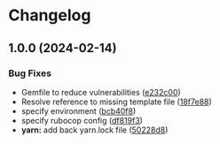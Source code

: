 # Changelog

## 1.0.0 (2024-02-14)

### Bug Fixes

- Gemfile to reduce vulnerabilities ([e232c00](https://github.com/acchiao/trails/commit/e232c00603dcfecb97e05bb634acbd61c1b0d5bc))
- Resolve reference to missing template file ([18f7e88](https://github.com/acchiao/trails/commit/18f7e88eca411b19d9707dce11334e21dd735c65))
- specify environment ([bcb40f8](https://github.com/acchiao/trails/commit/bcb40f87c48aef27b530112a93b87e0613c273dc))
- specify rubocop config ([df819f3](https://github.com/acchiao/trails/commit/df819f390229cf7e427e4dd7035c2974359471ea))
- **yarn:** add back yarn.lock file ([50228d8](https://github.com/acchiao/trails/commit/50228d8c41ec3446d6d60765765aca1269f2b5ec))
